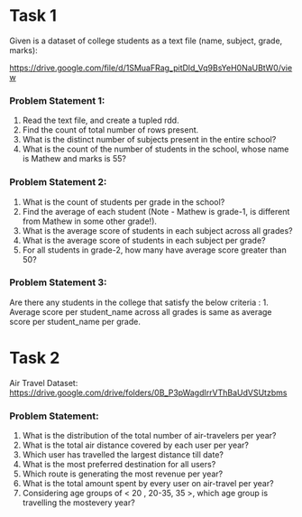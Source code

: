 # Task 1

Given is a dataset of college students as a text file (name, subject, grade, marks):

https://drive.google.com/file/d/1SMuaFRag_pitDld_Vq9BsYeH0NaUBtW0/view

### Problem Statement 1:

1. Read the text file, and create a tupled rdd.
2. Find the count of total number of rows present.
3. What is the distinct number of subjects present in the entire school?
4. What is the count of the number of students in the school, whose name is Mathew and marks is 55?

### Problem Statement 2:

1. What is the count of students per grade in the school?
2. Find the average of each student (Note - Mathew is grade-1, is different from Mathew in some other grade!).
3. What is the average score of students in each subject across all grades?
4. What is the average score of students in each subject per grade?
5. For all students in grade-2, how many have average score greater than 50?

### Problem Statement 3: 

Are there any students in the college that satisfy the below criteria :
    1. Average score per student_name across all grades is same as average score per student_name per grade.


# Task 2

Air Travel Dataset: https://drive.google.com/drive/folders/0B_P3pWagdIrrVThBaUdVSUtzbms

### Problem Statement:

1) What is the distribution of the total number of air-travelers per year?
2) What is the total air distance covered by each user per year?
3) Which user has travelled the largest distance till date?
4) What is the most preferred destination for all users?
5) Which route is generating the most revenue per year?
6) What is the total amount spent by every user on air-travel per year?
7) Considering age groups of < 20 , 20-35, 35 >, which age group is travelling the mostevery year?

